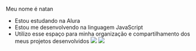 Meu nome é natan
- Estou estudando na Alura
- Estou me desenvolvendo na linguagem JavaScript
- Utilizo esse espaço para minha organização e
compartilhamento dos meus projetos desenvolvidos
![](https://y.yarn.co/d66c7079-b8e8-42fa-8dac-4b88fcf3af40_text.gif)
![](https://encrypted-tbn0.gstatic.com/images?q=tbn:ANd9GcRUPTsoVah7jFX6hD09Tq_I4Q8XeWYB0_s4hQ&s)
